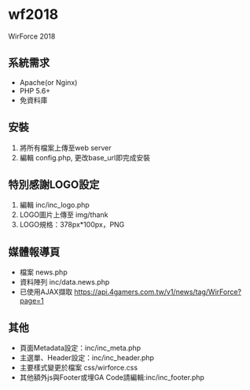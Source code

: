 # wf2018
WirForce 2018

## 系統需求
* Apache(or Nginx)
* PHP 5.6+
* 免資料庫

## 安裝
1. 將所有檔案上傳至web server
2. 編輯 config.php, 更改base_url即完成安裝

## 特別感謝LOGO設定
1. 編輯 inc/inc_logo.php
2. LOGO圖片上傳至 img/thank
3. LOGO規格：378px*100px，PNG

## 媒體報導頁
* 檔案 news.php
* 資料陣列 inc/data.news.php
* 已使用AJAX擷取 https://api.4gamers.com.tw/v1/news/tag/WirForce?page=1

## 其他
* 頁面Metadata設定：inc/inc_meta.php
* 主選單、Header設定：inc/inc_header.php
* 主要樣式變更於檔案 css/wirforce.css
* 其他額外js與Footer或埋GA Code請編輯:inc/inc_footer.php
